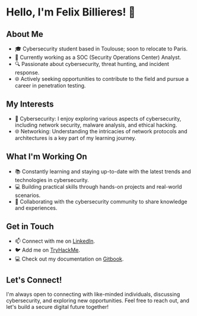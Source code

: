 # Hello, I'm Felix Billieres! 👋

## About Me

- 🎓 Cybersecurity student based in Toulouse; soon to relocate to Paris.
- 💼 Currently working as a SOC (Security Operations Center) Analyst.
- 🔍 Passionate about cybersecurity, threat hunting, and incident response.
- 🌐 Actively seeking opportunities to contribute to the field and pursue a career in penetration testing.

## My Interests

- 👾 Cybersecurity: I enjoy exploring various aspects of cybersecurity, including network security, malware analysis, and ethical hacking.
- 🌐 Networking: Understanding the intricacies of network protocols and architectures is a key part of my learning journey.

## What I'm Working On

- 📚 Constantly learning and staying up-to-date with the latest trends and technologies in cybersecurity.
- 💻 Building practical skills through hands-on projects and real-world scenarios.
- 🤝 Collaborating with the cybersecurity community to share knowledge and experiences.

## Get in Touch

- 📫 Connect with me on [LinkedIn](https://www.linkedin.com/in/f%C3%A9lix-billi%C3%A8res-6b7681263/).
- 🐦 Add me on [TryHackMe](https://tryhackme.com/p/Lowly).
- 💻 Check out my documentation on [Gitbook](https://felix-billieres.gitbook.io).

## Let's Connect!

I'm always open to connecting with like-minded individuals, discussing cybersecurity, and exploring new opportunities. Feel free to reach out, and let's build a secure digital future together!

